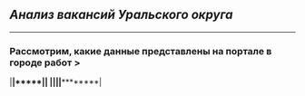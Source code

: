 

## ***Анализ вакансий Уральского округа***

_______________________________________________________________
### Рассмотрим, какие данные представлены на портале в городе работ >
|****|*****|**********|
|****||****|**********|
